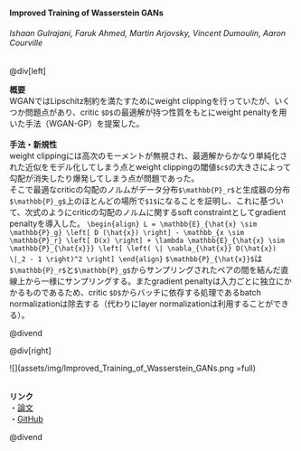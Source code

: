 #### Improved Training of Wasserstein GANs
###### Ishaan Gulrajani, Faruk Ahmed, Martin Arjovsky, Vincent Dumoulin, Aaron Courville

@div[left]

__概要__<br>
WGANではLipschitz制約を満たすためにweight clippingを行っていたが、いくつか問題点があり、critic `$D$`の最適解が持つ性質をもとにweight penaltyを用いた手法（WGAN-GP）を提案した。<br>
<br>
__手法・新規性__<br>
weight clippingには高次のモーメントが無視され、最適解からかなり単純化された近似をモデル化してしまう点とweight clippingの閾値`$c$`の大きさによって勾配が消失したり爆発してしまう点が問題であった。<br>
そこで最適なcriticの勾配のノルムがデータ分布`$\mathbb{P}_r$`と生成器の分布`$\mathbb{P}_g$`上のほとんどの場所で`$1$`になることを証明し、これに基づいて、次式のようにcriticの勾配のノルムに関するsoft constraintとしてgradient penaltyを導入した。
`\begin{align} L = \mathbb{E}_{\hat{x} \sim \mathbb{P}_g} \left[ D (\hat{x}) \right] - \mathbb_{x \sim \mathbb{P}_r} \left[ D(x) \right] + \lambda \mathbb{E}_{\hat{x} \sim \mathbb{P}_{\hat{x}}} \left[ \left( \| \nabla_{\hat{x}} D(\hat{x}) \|_2 - 1 \right)^2 \right] \end{align}`
`$\mathbb{P}_{\hat{x}}$`は`$\mathbb{P}_r$`と`$\mathbb{P}_g$`からサンプリングされたペアの間を結んだ直線上から一様にサンプリングする。またgradient penaltyは入力ごとに独立にかかるものであるため、critic `$D$`からバッチに依存する処理であるbatch normalizationは除去する（代わりにlayer normalizationは利用することができる）。


@divend

@div[right]

![](assets/img/Improved_Training_of_Wasserstein_GANs.png =full)<br>
<br>

__リンク__<br>
・[論文](https://arxiv.org/pdf/1704.00028.pdf)<br>
・[GitHub](https://github.com/igul222/improved_wgan_training)<br>

@divend